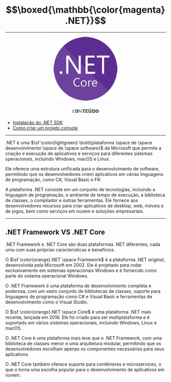 # $$\boxed{\mathbb{\color{magenta}.NET}}$$

---

<p align="center">
    <img src="logo\dotnet.png" width=200>
</p>

#### $$\mathbb{CONTEÚDO}$$

- [Instalação do .NET SDK](Instalacao.md)
- [Como criar um projeto console](ProjetoConsole.md)
---

.NET é uma $\sf \color{lightgreen} \bold{plataforma \space de \space desenvolvimento \space de \space software}$ da Microsoft que permite a criação e execução de aplicativos e serviços para diferentes sistemas operacionais, incluindo Windows, macOS e Linux.

Ele oferece uma estrutura unificada para o desenvolvimento de software, permitindo que os desenvolvedores criem aplicativos em várias linguagens de programação, como C#, Visual Basic e F#.

A plataforma .NET consiste em um conjunto de tecnologias, incluindo a linguagem de programação, o ambiente de tempo de execução, a biblioteca de classes, o compilador e outras ferramentas. Ele fornece aos desenvolvedores recursos para criar aplicativos de desktop, web, móveis e de jogos, bem como serviços em nuvem e soluções empresariais.

---

## .NET Framework VS .NET Core

.NET Framework e .NET Core são duas plataformas .NET diferentes, cada uma com suas próprias características e benefícios.

O $\sf \color{orange}.NET \space Framework$ é a plataforma .NET original, desenvolvida pela Microsoft em 2002. Ele é projetado para rodar exclusivamente em sistemas operacionais Windows e é fornecido como parte do sistema operacional Windows. 

O .NET Framework é uma plataforma de desenvolvimento completa e poderosa, com um vasto conjunto de bibliotecas de classes, suporte para linguagens de programação como C# e Visual Basic e ferramentas de desenvolvimento como o Visual Studio.

O $\sf \color{orange}.NET \space Core$ é uma plataforma .NET mais recente, lançada em 2016. Ele foi criado para ser multiplataforma e é suportado em vários sistemas operacionais, incluindo Windows, Linux e macOS. 

O .NET Core é uma plataforma mais leve que o .NET Framework, com uma biblioteca de classes menor e uma arquitetura modular, permitindo que os desenvolvedores escolham apenas os componentes necessários para seus aplicativos. 

O .NET Core também oferece suporte para contêineres e microservices, o que o torna uma escolha popular para o desenvolvimento de aplicativos em nuvem.